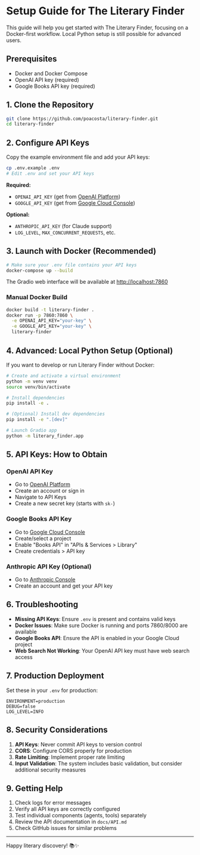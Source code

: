 
# Setup Guide for The Literary Finder

This guide will help you get started with The Literary Finder, focusing on a Docker-first workflow. Local Python setup is still possible for advanced users.

## Prerequisites

- Docker and Docker Compose
- OpenAI API key (required)
- Google Books API key (required)

## 1. Clone the Repository

```bash
git clone https://github.com/poacosta/literary-finder.git
cd literary-finder
```

## 2. Configure API Keys

Copy the example environment file and add your API keys:

```bash
cp .env.example .env
# Edit .env and set your API keys
```

**Required:**

- `OPENAI_API_KEY` (get from [OpenAI Platform](https://platform.openai.com/))
- `GOOGLE_API_KEY` (get from [Google Cloud Console](https://console.cloud.google.com/))

**Optional:**

- `ANTHROPIC_API_KEY` (for Claude support)
- `LOG_LEVEL`, `MAX_CONCURRENT_REQUESTS`, etc.

## 3. Launch with Docker (Recommended)

```bash
# Make sure your .env file contains your API keys
docker-compose up --build
```

The Gradio web interface will be available at [http://localhost:7860](http://localhost:7860)

### Manual Docker Build

```bash
docker build -t literary-finder .
docker run -p 7860:7860 \
  -e OPENAI_API_KEY="your-key" \
  -e GOOGLE_API_KEY="your-key" \
  literary-finder
```

## 4. Advanced: Local Python Setup (Optional)

If you want to develop or run Literary Finder without Docker:

```bash
# Create and activate a virtual environment
python -m venv venv
source venv/bin/activate

# Install dependencies
pip install -e .

# (Optional) Install dev dependencies
pip install -e ".[dev]"

# Launch Gradio app
python -m literary_finder.app
```

## 5. API Keys: How to Obtain

### OpenAI API Key
- Go to [OpenAI Platform](https://platform.openai.com/)
- Create an account or sign in
- Navigate to API Keys
- Create a new secret key (starts with `sk-`)

### Google Books API Key
- Go to [Google Cloud Console](https://console.cloud.google.com/)
- Create/select a project
- Enable "Books API" in "APIs & Services > Library"
- Create credentials > API key

### Anthropic API Key (Optional)
- Go to [Anthropic Console](https://console.anthropic.com/)
- Create an account and get your API key

## 6. Troubleshooting

- **Missing API Keys**: Ensure `.env` is present and contains valid keys
- **Docker Issues**: Make sure Docker is running and ports 7860/8000 are available
- **Google Books API**: Ensure the API is enabled in your Google Cloud project
- **Web Search Not Working**: Your OpenAI API key must have web search access

## 7. Production Deployment

Set these in your `.env` for production:

```env
ENVIRONMENT=production
DEBUG=false
LOG_LEVEL=INFO
```

## 8. Security Considerations

1. **API Keys**: Never commit API keys to version control
2. **CORS**: Configure CORS properly for production
3. **Rate Limiting**: Implement proper rate limiting
4. **Input Validation**: The system includes basic validation, but consider additional security measures

## 9. Getting Help

1. Check logs for error messages
2. Verify all API keys are correctly configured
3. Test individual components (agents, tools) separately
4. Review the API documentation in `docs/API.md`
5. Check GitHub issues for similar problems

---

Happy literary discovery! 📚✨
